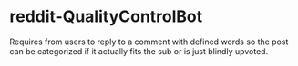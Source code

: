 # reddit-QualityControlBot
Requires from users to reply to a comment with defined words so the post can be categorized if it actually fits the sub or is just blindly upvoted.
